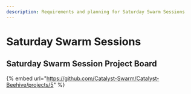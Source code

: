 ```yaml
---
description: Requirements and planning for Saturday Swarm Sessions
---
```


# Saturday Swarm Sessions

## Saturday Swarm Session Project Board

{% embed url="https://github.com/Catalyst-Swarm/Catalyst-Beehive/projects/5" %}



